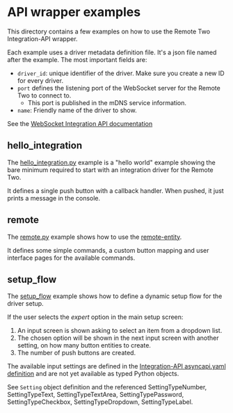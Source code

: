 # API wrapper examples

This directory contains a few examples on how to use the Remote Two Integration-API wrapper.

Each example uses a driver metadata definition file. It's a json file named after the example.
The most important fields are:

- `driver_id`: unique identifier of the driver. Make sure you create a new ID for every driver.
- `port` defines the listening port of the WebSocket server for the Remote Two to connect to.
  - This port is published in the mDNS service information.
- `name`: Friendly name of the driver to show.  

See the [WebSocket Integration API documentation](https://github.com/unfoldedcircle/core-api/tree/main/doc/integration-driver)

## hello_integration

The [hello_integration.py](hello_integration.py) example is a "hello world" example showing the bare minimum required
to start with an integration driver for the Remote Two.

It defines a single push button with a callback handler. When pushed, it just prints a message in the console.

## remote

The [remote.py](remote.py) example shows how to use the [remote-entity](https://github.com/unfoldedcircle/core-api/blob/main/doc/entities/entity_remote.md).

It defines some simple commands, a custom button mapping and user interface pages for the available commands. 

## setup_flow

The [setup_flow](setup_flow.py) example shows how to define a dynamic setup flow for the driver setup.

If the user selects the _expert_ option in the main setup screen:
1. An input screen is shown asking to select an item from a dropdown list.
2. The chosen option will be shown in the next input screen with another setting, on how many button entities to create.
3. The number of push buttons are created.

The available input settings are defined in the [Integration-API asyncapi.yaml definition](https://github.com/unfoldedcircle/core-api/tree/main/integration-api)
and are not yet available as typed Python objects.

See `Setting` object definition and the referenced SettingTypeNumber, SettingTypeText, SettingTypeTextArea,
SettingTypePassword, SettingTypeCheckbox, SettingTypeDropdown, SettingTypeLabel. 
